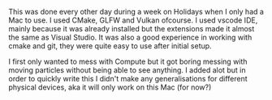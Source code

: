 This was done every other day during a week on Holidays when I only had a Mac to use. I used CMake, GLFW and Vulkan ofcourse. I used vscode IDE, mainly because it was already installed but the extensions made it almost the same as Visual Studio. It was also a good experience in working with cmake and git, they were quite easy to use after initial setup.

I first only wanted to mess with Compute but it got boring messing with moving particles without being able to see anything. I added alot but in order to quickly write this I didn't make any generalisations for different physical devices, aka it will only work on this Mac (for now?)